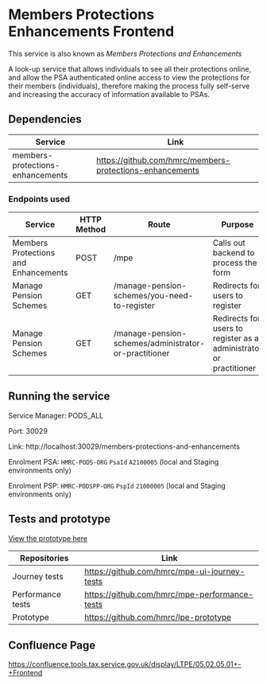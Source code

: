 
# Members Protections Enhancements Frontend
This service is also known as *Members Protections and Enhancements*

A look-up service that allows individuals to see all their protections online, and allow the PSA authenticated online access to view the protections for their members (individuals), therefore making the process fully self-serve and increasing the accuracy of information available to PSAs.

## Dependencies
| Service                           | Link                                                      |
|-----------------------------------|-----------------------------------------------------------|
| members-protections-enhancements  | https://github.com/hmrc/members-protections-enhancements  |


### Endpoints used

| Service                              | HTTP Method | Route                                                 | Purpose                                                            |
|--------------------------------------|-------------|-------------------------------------------------------|--------------------------------------------------------------------|
| Members Protections and Enhancements | POST        | /mpe                                                  | Calls out backend to process the form                              |
| Manage Pension Schemes               | GET         | /manage-pension-schemes/you-need-to-register          | Redirects for users to register                                    |
| Manage Pension Schemes               | GET         | /manage-pension-schemes/administrator-or-practitioner | Redirects for users to register as a administrator or practitioner |

## Running the service

Service Manager: PODS_ALL

Port: 30029

Link: http://localhost:30029/members-protections-and-enhancements

Enrolment PSA: `HMRC-PODS-ORG` `PsaId` `A2100005` (local and Staging environments only)

Enrolment PSP: `HMRC-PODSPP-ORG` `PspId` `21000005` (local and Staging environments only)

## Tests and prototype
[View the prototype here](https://lpe-prototype-7cb785453062.herokuapp.com/)

| Repositories      | Link                                          |
|-------------------|-----------------------------------------------|
| Journey tests     | https://github.com/hmrc/mpe-ui-journey-tests  |
| Performance tests | https://github.com/hmrc/mpe-performance-tests |
| Prototype         | https://github.com/hmrc/lpe-prototype        |

## Confluence Page

https://confluence.tools.tax.service.gov.uk/display/LTPE/05.02.05.01+-+Frontend

